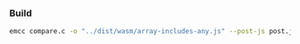 ### Build

```sh
emcc compare.c -o "../dist/wasm/array-includes-any.js" --post-js post.js -O3 -s MODULARIZE=1

```
